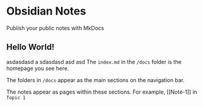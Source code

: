 # Obsidian Notes

Publish your public notes with MkDocs

## Hello World!
asdasdasd
a
sdasdasd
asd
asd
The `index.md` in the `/docs` folder is the homepage you see here.

The folders in `/docs` appear as the main sections on the navigation bar.

The notes appear as pages within these sections. For example, [[Note-1]] in `Topic 1`